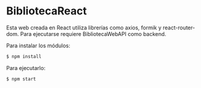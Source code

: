 # BibliotecaReact

Esta web creada en React utiliza librerías como axios, formik y react-router-dom. Para ejecutarse requiere BibliotecaWebAPI como backend.

Para instalar los módulos:
```bash
$ npm install
```

Para ejecutarlo:
```bash
$ npm start
```